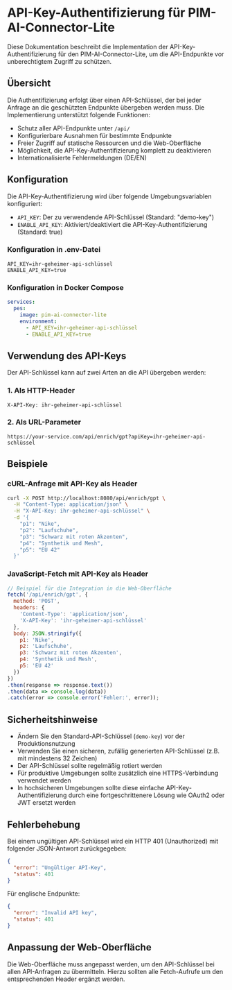 # API-Key-Authentifizierung für PIM-AI-Connector-Lite

Diese Dokumentation beschreibt die Implementation der API-Key-Authentifizierung für den PIM-AI-Connector-Lite, um die API-Endpunkte vor unberechtigtem Zugriff zu schützen.

## Übersicht

Die Authentifizierung erfolgt über einen API-Schlüssel, der bei jeder Anfrage an die geschützten Endpunkte übergeben werden muss. Die Implementierung unterstützt folgende Funktionen:

- Schutz aller API-Endpunkte unter `/api/`
- Konfigurierbare Ausnahmen für bestimmte Endpunkte
- Freier Zugriff auf statische Ressourcen und die Web-Oberfläche
- Möglichkeit, die API-Key-Authentifizierung komplett zu deaktivieren
- Internationalisierte Fehlermeldungen (DE/EN)

## Konfiguration

Die API-Key-Authentifizierung wird über folgende Umgebungsvariablen konfiguriert:

- `API_KEY`: Der zu verwendende API-Schlüssel (Standard: "demo-key")
- `ENABLE_API_KEY`: Aktiviert/deaktiviert die API-Key-Authentifizierung (Standard: true)

### Konfiguration in .env-Datei

```
API_KEY=ihr-geheimer-api-schlüssel
ENABLE_API_KEY=true
```

### Konfiguration in Docker Compose

```yaml
services:
  pes:
    image: pim-ai-connector-lite
    environment:
      - API_KEY=ihr-geheimer-api-schlüssel
      - ENABLE_API_KEY=true
```

## Verwendung des API-Keys

Der API-Schlüssel kann auf zwei Arten an die API übergeben werden:

### 1. Als HTTP-Header

```
X-API-Key: ihr-geheimer-api-schlüssel
```

### 2. Als URL-Parameter

```
https://your-service.com/api/enrich/gpt?apiKey=ihr-geheimer-api-schlüssel
```

## Beispiele

### cURL-Anfrage mit API-Key als Header

```bash
curl -X POST http://localhost:8080/api/enrich/gpt \
  -H "Content-Type: application/json" \
  -H "X-API-Key: ihr-geheimer-api-schlüssel" \
  -d '{
    "p1": "Nike",
    "p2": "Laufschuhe",
    "p3": "Schwarz mit roten Akzenten",
    "p4": "Synthetik und Mesh",
    "p5": "EU 42"
  }'
```

### JavaScript-Fetch mit API-Key als Header

```javascript
// Beispiel für die Integration in die Web-Oberfläche
fetch('/api/enrich/gpt', {
  method: 'POST',
  headers: {
    'Content-Type': 'application/json',
    'X-API-Key': 'ihr-geheimer-api-schlüssel'
  },
  body: JSON.stringify({
    p1: 'Nike',
    p2: 'Laufschuhe',
    p3: 'Schwarz mit roten Akzenten',
    p4: 'Synthetik und Mesh',
    p5: 'EU 42'
  })
})
.then(response => response.text())
.then(data => console.log(data))
.catch(error => console.error('Fehler:', error));
```

## Sicherheitshinweise

- Ändern Sie den Standard-API-Schlüssel (`demo-key`) vor der Produktionsnutzung
- Verwenden Sie einen sicheren, zufällig generierten API-Schlüssel (z.B. mit mindestens 32 Zeichen)
- Der API-Schlüssel sollte regelmäßig rotiert werden
- Für produktive Umgebungen sollte zusätzlich eine HTTPS-Verbindung verwendet werden
- In hochsicheren Umgebungen sollte diese einfache API-Key-Authentifizierung durch eine fortgeschrittenere Lösung wie OAuth2 oder JWT ersetzt werden

## Fehlerbehebung

Bei einem ungültigen API-Schlüssel wird ein HTTP 401 (Unauthorized) mit folgender JSON-Antwort zurückgegeben:

```json
{
  "error": "Ungültiger API-Key",
  "status": 401
}
```

Für englische Endpunkte:

```json
{
  "error": "Invalid API key",
  "status": 401
}
```

## Anpassung der Web-Oberfläche

Die Web-Oberfläche muss angepasst werden, um den API-Schlüssel bei allen API-Anfragen zu übermitteln. Hierzu sollten alle Fetch-Aufrufe um den entsprechenden Header ergänzt werden.
